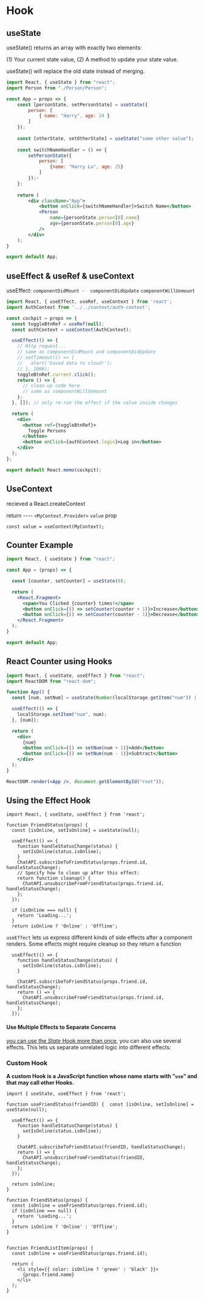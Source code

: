 # Hook

## useState

useState\(\) returns an array with exactly two elements: 

\(1\) Your current state value, \(2\) A method to update your state value.

useState\(\) will replace the old state instead of merging. 

```jsx
import React, { useState } from "react";
import Person from "./Person/Person";

const App = props => {
    const [personState, setPersonState] = useState({
        person: [
            { name: "Harry", age: 24 }
        ]
    });
    
    const [otherState, setOtherState] = useState("some other value");
    
    const switchNameHandler = () => {
        setPersonState({
            person: [
                {name: "Harry Lu", age: 25}
            ]
        });·
    };
    
    return (
        <div className="App">
            <button onClick={switchNameHandler}>Switch Name</button>
            <Person
                name={personState.person[0].name}
                age={personState.person[0].age}
            /> 
        </div>
    );
}

export default App;
```

## useEffect & useRef & useContext

useEffect:  `componentDidMount ·  componentDidUpdate`  `componentWillUnmount`

```jsx
import React, { useEffect, useRef, useContext } from 'react';
import AuthContext from '../../context/auth-context';

const cockpit = props => {
  const toggleBtnRef = useRef(null);
  const authContext = useContext(AuthContext);

  useEffect(() => {
    // Http request...
    // same as componentDidMount and componentDidUpdate
    // setTimeout(() => {
    //   alert('Saved data to cloud!');
    // }, 1000);
    toggleBtnRef.current.click();
    return () => {
      // clean-up code here
      // same as componentWillUnmount 
    };
  }, []); // only re-run the effect if the value inside changes

  return (
    <div>
      <button ref={toggleBtnRef}>
        Toggle Persons
      </button>
      <button onClick={authContext.login}>Log in</button>
    </div>
  );
};

export default React.memo(cockpit);
```

## UseContext

recieved a React.createContext

return   ---- `<MyContext.Provider>`   `value` prop  

```text
const value = useContext(MyContext);
```

## Counter Example

```jsx
import React, { useState } from "react";

const App = (props) => {

  const [counter, setCounter] = useState(0);

  return (
    <React.Fragment>
      <span>You Clicked {counter} times!</span>
      <button onClick={() => setCounter(counter + 1)}>Increase</button>
      <button onClick={() => setCounter(counter - 1)}>Decrease</button>
    </React.Fragment>
  );
}

export default App;
```

## React Counter using Hooks

```jsx
import React, { useState, useEffect } from "react";
import ReactDOM from "react-dom";

function App() {
  const [num, setNum] = useState(Number(localStorage.getItem("num")) || 0);

  useEffect(() => {
    localStorage.setItem("num", num);
  }, [num]);

  return (
    <div>
      {num}
      <button onClick={() => setNum(num + 1)}>Add</button>
      <button onClick={() => setNum(num - 1)}>Subtract</button>
    </div>
  );
}

ReactDOM.render(<App />, document.getElementById("root"));
```

## Using the Effect Hook



```text
import React, { useState, useEffect } from 'react';

function FriendStatus(props) {
  const [isOnline, setIsOnline] = useState(null);

  useEffect(() => {
    function handleStatusChange(status) {
      setIsOnline(status.isOnline);
    }
    ChatAPI.subscribeToFriendStatus(props.friend.id, handleStatusChange);
    // Specify how to clean up after this effect:
    return function cleanup() {
      ChatAPI.unsubscribeFromFriendStatus(props.friend.id, handleStatusChange);
    };
  });

  if (isOnline === null) {
    return 'Loading...';
  }
  return isOnline ? 'Online' : 'Offline';
```

`useEffect` lets us express different kinds of side effects after a component renders. Some effects might require cleanup so they return a function

```text
  useEffect(() => {
    function handleStatusChange(status) {
      setIsOnline(status.isOnline);
    }

    ChatAPI.subscribeToFriendStatus(props.friend.id, handleStatusChange);
    return () => {
      ChatAPI.unsubscribeFromFriendStatus(props.friend.id, handleStatusChange);
    };
  });
```

#### Use Multiple Effects to Separate Concerns <a id="tip-use-multiple-effects-to-separate-concerns"></a>

 [you can use the _State_ Hook more than once](https://reactjs.org/docs/hooks-state.html#tip-using-multiple-state-variables), you can also use several effects. This lets us separate unrelated logic into different effects:





### Custom Hook <a id="extracting-a-custom-hook"></a>

**A custom Hook is a JavaScript function whose name starts with ”`use`” and that may call other Hooks.**

```text
import { useState, useEffect } from 'react';

function useFriendStatus(friendID) {  const [isOnline, setIsOnline] = useState(null);

  useEffect(() => {
    function handleStatusChange(status) {
      setIsOnline(status.isOnline);
    }

    ChatAPI.subscribeToFriendStatus(friendID, handleStatusChange);
    return () => {
      ChatAPI.unsubscribeFromFriendStatus(friendID, handleStatusChange);
    };
  });

  return isOnline;
}
```



```text
function FriendStatus(props) {
  const isOnline = useFriendStatus(props.friend.id);
  if (isOnline === null) {
    return 'Loading...';
  }
  return isOnline ? 'Online' : 'Offline';
}


function FriendListItem(props) {
  const isOnline = useFriendStatus(props.friend.id);

  return (
    <li style={{ color: isOnline ? 'green' : 'black' }}>
      {props.friend.name}
    </li>
  );
}
```

